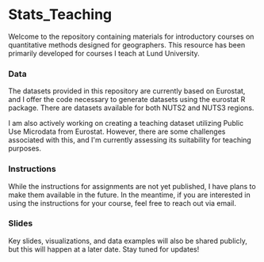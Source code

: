 # Stats_Teaching

Welcome to the repository containing materials for introductory courses on quantitative methods designed for geographers. This resource has been primarily developed for courses I teach at Lund University.

### Data

The datasets provided in this repository are currently based on Eurostat, and I offer the code necessary to generate datasets using the eurostat R package. There are datasets available for both NUTS2 and NUTS3 regions.

I am also actively working on creating a teaching dataset utilizing Public Use Microdata from Eurostat. However, there are some challenges associated with this, and I'm currently assessing its suitability for teaching purposes.

### Instructions

While the instructions for assignments are not yet published, I have plans to make them available in the future. In the meantime, if you are interested in using the instructions for your course, feel free to reach out via email.

### Slides

Key slides, visualizations, and data examples will also be shared publicly, but this will happen at a later date. Stay tuned for updates!